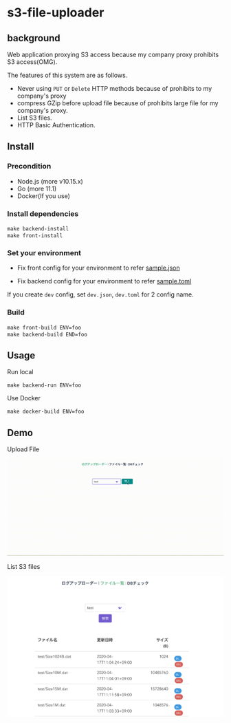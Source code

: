 # s3-file-uploader

## background

Web application proxying S3 access because my company proxy prohibits S3 access(OMG).

The features of this system are as follows.

- Never using `PUT` or `Delete` HTTP methods because of prohibits to my company's proxy
- compress GZip before upload file because of prohibits large file for my company's proxy.
- List S3 files.
- HTTP Basic Authentication.

## Install

### Precondition

- Node.js (more v10.15.x)
- Go (more 11.1)
- Docker(If you use)

### Install dependencies

```
make backend-install
make front-install
```

### Set your environment

- Fix front config for your environment to refer [sample.json](https://github.com/tubone24/s3-file-uploader/blob/master/src/front/config/env/sample.json)

- Fix backend config for your environment to refer [sample.toml](https://github.com/tubone24/s3-file-uploader/blob/master/src/backend/config/env/sample.toml)

If you create `dev` config, set `dev.json`, `dev.toml` for 2 config name.

### Build

```
make front-build ENV=foo
make backend-build END=foo
```

## Usage

Run local

```
make backend-run ENV=foo
```

Use Docker

```
make docker-build ENV=foo
```

## Demo

Upload File

![img](./docs/images/log_upload.gif)

List S3 files


![img](./docs/images/list.png)
